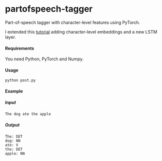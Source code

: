 # partofspeech-tagger
Part-of-speech tagger with character-level features using PyTorch.

I extended this [tutorial](http://pytorch.org/tutorials/beginner/nlp/sequence_models_tutorial.html#example-an-lstm-for-part-of-speech-tagging) adding character-level embeddings and a new LSTM layer.

#### Requirements
You need Python, PyTorch and Numpy.

#### Usage
```
python post.py
```

#### Example

##### Input
```
The dog ate the apple
```
##### Output
```
The: DET
dog: NN
ate: V
the: DET
apple: NN
```
